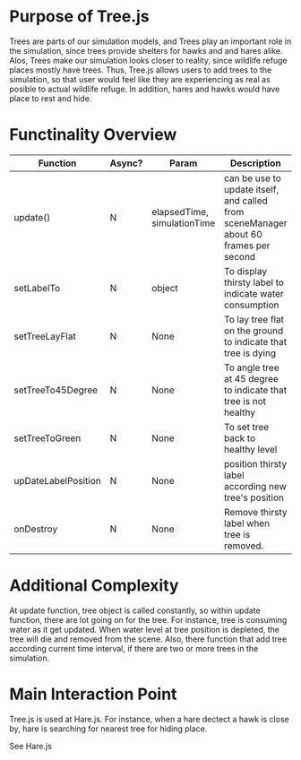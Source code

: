 # Purpose of Tree.js

Trees are parts of our simulation models, and Trees play an important role in the simulation, since trees provide shelters for hawks and and hares alike. Alos, Trees make our simulation looks closer to reality, since wildlife refuge places mostly have trees. Thus, Tree.js allows users to add trees to the simulation, so that user would feel like they are experiencing as real as posible to actual wildlife refuge. In addition, hares and hawks would have place to rest and hide. 



# Functinality Overview

| Function            | Async? | Param                       | Description                                                  |
| ------------------- | ------ | --------------------------- | ------------------------------------------------------------ |
| update()            | N      | elapsedTime, simulationTime | can be use to update itself, and called from sceneManager about 60 frames per second |
| setLabelTo          | N      | object                      | To display thirsty label to indicate water consumption       |
| setTreeLayFlat    | N      | None                        | To lay tree flat on the ground to indicate that tree is dying |
| setTreeTo45Degree   | N      | None                        | To angle tree at 45 degree to indicate that tree is not healthy |
| setTreeToGreen      | N      | None                        | To set tree back to healthy level                            |
| upDateLabelPosition | N      | None                        | position thirsty label according new tree's position         |
| onDestroy           | N      | None                        | Remove thirsty label when tree is removed.                   |



# Additional Complexity

At update function, tree object is called constantly, so within update function, there are lot going on for the tree. For instance, tree is consuming water as it get updated. When water level at tree position is depleted, the tree will die and removed from the scene. Also, there function that add tree according current time interval, if there are two or more trees in the simulation. 

# Main Interaction Point

Tree.js is used at Hare.js. For instance, when a hare dectect a hawk is close by, hare is searching for nearest tree for hiding place.

See Hare.js





